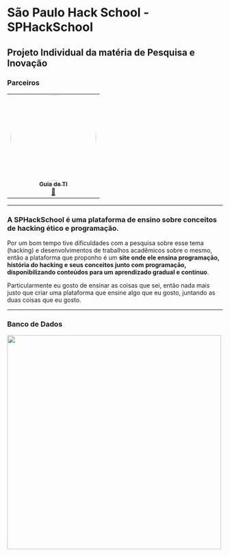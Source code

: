 # São Paulo Hack School - SPHackSchool 
## Projeto Individual da matéria de Pesquisa e Inovação

### Parceiros

<table>
  <tr>
    <td align="center"><a href="https://guiadeti.com.br"><img style="border-radius: 50%;" src="https://guiadeti.com.br/wp-content/uploads/2022/09/guiadeti-logo-facebookg.png" width="200px;" alt=""/><br /><sub><b>Guia de TI</b></sub></a><br /><a href="#" >🦉</a></td>
  </tr>
</table>


---


### A SPHackSchool é uma plataforma de ensino sobre conceitos de hacking ético e programação.

Por um bom tempo tive dificuldades com a pesquisa sobre esse tema (hacking) e desenvolvimentos de trabalhos acadêmicos sobre o mesmo, então a plataforma que proponho é um **site onde ele ensina programação, história do hacking e seus conceitos junto com programação, disponibilizando conteúdos para um aprendizado gradual e contínuo**. 
	
Particularmente eu gosto de ensinar as coisas que sei, então nada mais justo que criar uma plataforma que ensine algo que eu gosto, juntando as duas coisas que eu gosto. 

---

### Banco de Dados
<img src="https://github.com/FelipeSantos-cco/SPHackSchool/assets/125617308/635f28a1-d4c7-43aa-8771-ecc2f4683e3e" width="500px;"/>
